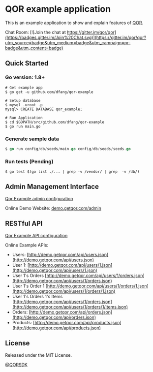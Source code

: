 # QOR example application

This is an example application to show and explain features of [QOR](http://getqor.com).

Chat Room: [![Join the chat at https://gitter.im/qor/qor](https://badges.gitter.im/Join%20Chat.svg)](https://gitter.im/qor/qor?utm_source=badge&utm_medium=badge&utm_campaign=pr-badge&utm_content=badge)

## Quick Started

### Go version: 1.8+

```shell
# Get example app
$ go get -u github.com/dfang/qor-example

# Setup database
$ mysql -uroot -p
mysql> CREATE DATABASE qor_example;

# Run Application
$ cd $GOPATH/src/github.com/dfang/qor-example
$ go run main.go
```

### Generate sample data

```go
$ go run config/db/seeds/main.go config/db/seeds/seeds.go
```

### Run tests (Pending)

```
$ go test $(go list ./... | grep -v /vendor/ | grep  -v /db/)
```

## Admin Management Interface

[Qor Example admin configuration](https://github.com/dfang/qor-example/blob/master/config/admin/admin.go)

Online Demo Website: [demo.getqor.com/admin](http://demo.getqor.com/admin)

## RESTful API

[Qor Example API configuration](https://github.com/dfang/qor-example/blob/master/config/api/api.go)

Online Example APIs:

* Users: [http://demo.getqor.com/api/users.json](http://demo.getqor.com/api/users.json)
* User 1: [http://demo.getqor.com/api/users/1.json](http://demo.getqor.com/api/users/1.json)
* User 1's Orders [http://demo.getqor.com/api/users/1/orders.json](http://demo.getqor.com/api/users/1/orders.json)
* User 1's Order 1 [http://demo.getqor.com/api/users/1/orders/1.json](http://demo.getqor.com/api/users/1/orders/1.json)
* User 1's Orders 1's Items [http://demo.getqor.com/api/users/1/orders.json](http://demo.getqor.com/api/users/1/orders/1/items.json)
* Orders: [http://demo.getqor.com/api/orders.json](http://demo.getqor.com/api/orders.json)
* Products: [http://demo.getqor.com/api/products.json](http://demo.getqor.com/api/products.json)

## License

Released under the MIT License.

[@QORSDK](https://twitter.com/qorsdk)
